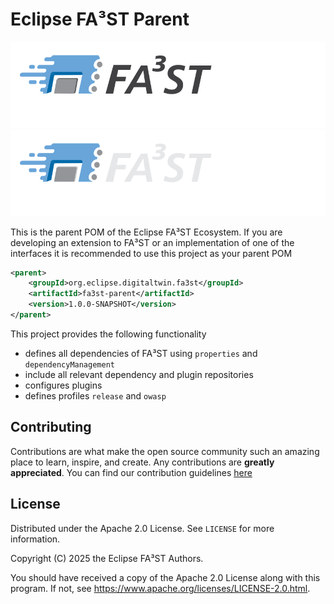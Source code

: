 # Eclipse FA³ST Parent

![FA³ST Logo Light](./docs/images/fa3st-positive.svg/#gh-light-mode-only "FA³ST Service Logo")
![FA³ST Logo Dark](./docs/images/fa3st-negative.svg/#gh-dark-mode-only "FA³ST Service Logo")

This is the parent POM of the Eclipse FA³ST Ecosystem.
If you are developing an extension to FA³ST or an implementation of one of the interfaces it is recommended to use this project as your parent POM

```xml
<parent>
	<groupId>org.eclipse.digitaltwin.fa3st</groupId>
	<artifactId>fa3st-parent</artifactId>
	<version>1.0.0-SNAPSHOT</version>
</parent>
```

This project provides the following functionality
- defines all dependencies of FA³ST using `properties` and `dependencyManagement`
- include all relevant dependency and plugin repositories
- configures plugins
- defines profiles `release` and `owasp`

## Contributing

Contributions are what make the open source community such an amazing place to learn, inspire, and create. Any contributions are **greatly appreciated**.
You can find our contribution guidelines [here](.github/CONTRIBUTING.md)

## License

Distributed under the Apache 2.0 License. See `LICENSE` for more information.

Copyright (C) 2025 the Eclipse FA³ST Authors.

You should have received a copy of the Apache 2.0 License along with this program. If not, see https://www.apache.org/licenses/LICENSE-2.0.html.
